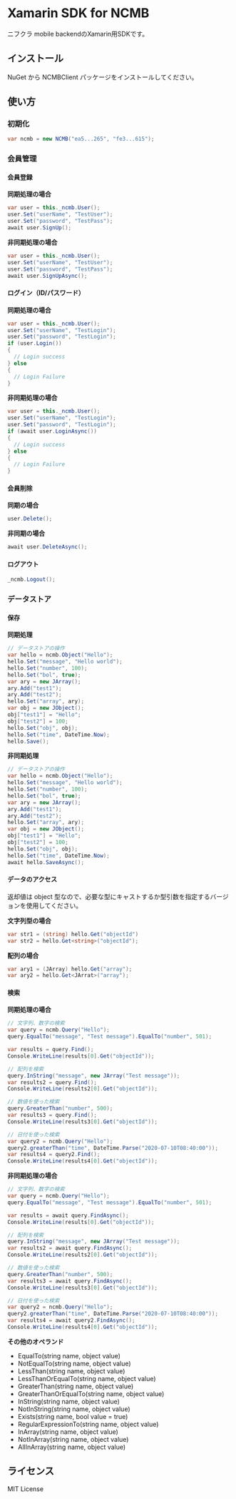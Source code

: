 # Xamarin SDK for NCMB

ニフクラ mobile backendのXamarin用SDKです。

## インストール

NuGet から NCMBClient パッケージをインストールしてください。

## 使い方

### 初期化

```cs
var ncmb = new NCMB("ea5...265", "fe3...615");
```

### 会員管理

#### 会員登録

**同期処理の場合**

```cs
var user = this._ncmb.User();
user.Set("userName", "TestUser");
user.Set("password", "TestPass");
await user.SignUp();
```

**非同期処理の場合**

```cs
var user = this._ncmb.User();
user.Set("userName", "TestUser");
user.Set("password", "TestPass");
await user.SignUpAsync();
```

#### ログイン（ID/パスワード）

**同期処理の場合**

```cs
var user = this._ncmb.User();
user.Set("userName", "TestLogin");
user.Set("password", "TestLogin");
if (user.Login())
{
  // Login success
} else
{
  // Login Failure
}
```

**非同期処理の場合**

```cs
var user = this._ncmb.User();
user.Set("userName", "TestLogin");
user.Set("password", "TestLogin");
if (await user.LoginAsync())
{
  // Login success
} else
{
  // Login Failure
}
```

#### 会員削除

**同期の場合**

```cs
user.Delete();
```

**非同期の場合**

```cs
await user.DeleteAsync();
```

#### ログアウト

```cs
_ncmb.Logout();
```

### データストア

#### 保存

**同期処理**

```cs
// データストアの操作
var hello = ncmb.Object("Hello");
hello.Set("message", "Hello world");
hello.Set("number", 100);
hello.Set("bol", true);
var ary = new JArray();
ary.Add("test1");
ary.Add("test2");
hello.Set("array", ary);
var obj = new JObject();
obj["test1"] = "Hello";
obj["test2"] = 100;
hello.Set("obj", obj);
hello.Set("time", DateTime.Now);
hello.Save();
```

**非同期処理**

```cs
// データストアの操作
var hello = ncmb.Object("Hello");
hello.Set("message", "Hello world");
hello.Set("number", 100);
hello.Set("bol", true);
var ary = new JArray();
ary.Add("test1");
ary.Add("test2");
hello.Set("array", ary);
var obj = new JObject();
obj["test1"] = "Hello";
obj["test2"] = 100;
hello.Set("obj", obj);
hello.Set("time", DateTime.Now);
await hello.SaveAsync();
```

#### データのアクセス

返却値は object 型なので、必要な型にキャストするか型引数を指定するバージョンを使用してください。

**文字列型の場合**

```cs
var str1 = (string) hello.Get("objectId")
var str2 = hello.Get<string>("objectId");
```

**配列の場合**

```cs
var ary1 = (JArray) hello.Get("array");
var ary2 = hello.Get<JArrat>("array");
```

#### 検索

**同期処理の場合**

```cs
// 文字列、数字の検索
var query = ncmb.Query("Hello");
query.EqualTo("message", "Test message").EqualTo("number", 501);

var results = query.Find();
Console.WriteLine(results[0].Get("objectId"));

// 配列を検索
query.InString("message", new JArray("Test message"));
var results2 = query.Find();
Console.WriteLine(results2[0].Get("objectId"));

// 数値を使った検索
query.GreaterThan("number", 500);
var results3 = query.Find();
Console.WriteLine(results3[0].Get("objectId"));

// 日付を使った検索
var query2 = ncmb.Query("Hello");
query2.greaterThan("time", DateTime.Parse("2020-07-10T08:40:00"));
var results4 = query2.Find();
Console.WriteLine(results4[0].Get("objectId"));
```

**非同期処理の場合**

```cs
// 文字列、数字の検索
var query = ncmb.Query("Hello");
query.EqualTo("message", "Test message").EqualTo("number", 501);

var results = await query.FindAsync();
Console.WriteLine(results[0].Get("objectId"));

// 配列を検索
query.InString("message", new JArray("Test message"));
var results2 = await query.FindAsync();
Console.WriteLine(results2[0].Get("objectId"));

// 数値を使った検索
query.GreaterThan("number", 500);
var results3 = await query.FindAsync();
Console.WriteLine(results3[0].Get("objectId"));

// 日付を使った検索
var query2 = ncmb.Query("Hello");
query2.greaterThan("time", DateTime.Parse("2020-07-10T08:40:00"));
var results4 = await query2.FindAsync();
Console.WriteLine(results4[0].Get("objectId"));
```

**その他のオペランド**

- EqualTo(string name, object value)
- NotEqualTo(string name, object value)
- LessThan(string name, object value)
- LessThanOrEqualTo(string name, object value)
- GreaterThan(string name, object value)
- GreaterThanOrEqualTo(string name, object value)
- InString(string name, object value)
- NotInString(string name, object value)
- Exists(string name, bool value = true)
- RegularExpressionTo(string name, object value)
- InArray(string name, object value)
- NotInArray(string name, object value)
- AllInArray(string name, object value)

## ライセンス

MIT License

